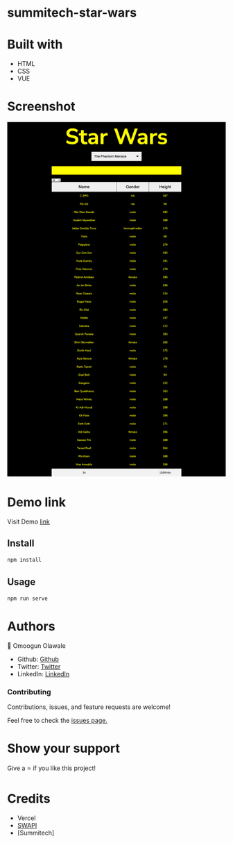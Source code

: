 # summitech-star-wars

# Built with 

- HTML
- CSS
- VUE
# Screenshot
![screenshot](https://github.com/olawale-o/summitech-star-wars/blob/main/screenshot.png?raw=true")

# Demo link
Visit Demo [link](https://summitech-star-wars.vercel.app/)

## Install

```bash
npm install
```

## Usage

```bash
npm run serve
```
# Authors
:bust_in_silhouette: Omoogun Olawale

- Github: [Github](https://github.com/olawale-o)
- Twitter: [Twitter](https://twitter.com/ibreaktherules)
- LinkedIn: [LinkedIn](https://www.linkedin.com/in/olawaleomoogun/)

### Contributing
Contributions, issues, and feature requests are welcome!

Feel free to check the [issues page.](https://github.com/olawale-o/summitech-star-wars/issues)

# Show your support
Give a :star: if you like this project!

# Credits
- Vercel
- [SWAPI](https://swapi.dev/documentation)
- [Summitech]